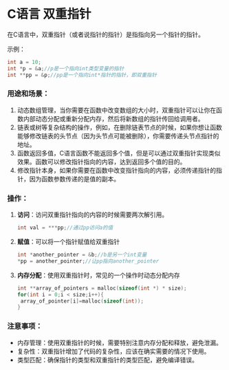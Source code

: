 # C语言 双重指针

在C语言中，双重指针（或者说指针的指针）是指指向另一个指针的指针。

示例：

```c
int a = 10;
int *p = &a;//p是一个指向int类型变量的指针
int **pp = &p;//pp是一个指向int*指针的指针，即双重指针
```



### 用途和场景：

1. 动态数组管理，当你需要在函数中改变数组的大小时，双重指针可以让你在函数内部动态分配或重新分配内存，然后将新数组的指针传回给调用者。
2. 链表或树等复杂结构的操作，例如，在删除链表节点的时候，如果你想让函数能够修改链表的头节点（因为头节点可能被删除），你需要传递头节点指针的地址。
3. 函数返回多值，C语言函数不能返回多个值，但是可以通过双重指针实现类似效果。函数可以修改指针指向的内容，达到返回多个值的目的。
4. 修改指针本身，如果你需要在函数中改变指针指向的内容，必须传递指针的指针，因为函数参数传递的是值的副本。



### 操作：

1. **访问**：访问双重指针指向的内容的时候需要两次解引用。

   ```c
   int val = ***pp;//通过pp访问a的值
   ```

2. **赋值**：可以将一个指针赋值给双重指针

   ```c
   int *another_pointer = &b;//b是另一个int变量
   *pp = another_pointer;//让pp指向another_pointer
   ```

3. **内存分配**：使用双重指针时，常见的一个操作时动态分配内存

   ```c
   int **array_of_pointers = malloc(sizeof(int *) * size);
   for(int i = 0;i < size;i++){
   	array_of_pointer[i]=malloc(sizeof(int));
   }
   ```



### 注意事项：

- 内存管理：使用双重指针的时候，需要特别注意内存分配和释放，避免泄漏。
- 复杂性：双重指针增加了代码的复杂性，应该在确实需要的情况下使用。
- 类型匹配：确保指针的类型和双重指针的类型匹配，避免编译错误。